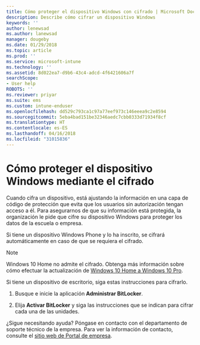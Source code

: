 ```yaml
---
title: Cómo proteger el dispositivo Windows con cifrado | Microsoft Docs
description: Describe cómo cifrar un dispositivo Windows
keywords: ''
author: lenewsad
ms.author: lanewsad
manager: dougeby
ms.date: 01/29/2018
ms.topic: article
ms.prod: ''
ms.service: microsoft-intune
ms.technology: ''
ms.assetid: 8d022ea7-d9b6-43c4-adcd-4f6421606a7f
searchScope:
- User help
ROBOTS: ''
ms.reviewer: priyar
ms.suite: ems
ms.custom: intune-enduser
ms.openlocfilehash: dd529c793ca1c97a77eef973c146eeea9c2e8594
ms.sourcegitcommit: 5eba4bad151be32346aedc7cbb0333d71934f8cf
ms.translationtype: HT
ms.contentlocale: es-ES
ms.lasthandoff: 04/16/2018
ms.locfileid: "31015836"
---
```

# <a name="how-to-protect-your-windows-device-using-encryption"></a>Cómo proteger el dispositivo Windows mediante el cifrado

Cuando cifra un dispositivo, está ajustando la información en una capa de código de protección que evita que los usuarios sin autorización tengan acceso a él. Para asegurarnos de que su información está protegida, la organización le pide que cifre su dispositivo Windows para proteger los datos de la escuela o empresa. 

Si tiene un dispositivo Windows Phone y lo ha inscrito, se cifrará automáticamente en caso de que se requiera el cifrado.

> [!Note]
> Windows 10 Home no admite el cifrado. Obtenga más información sobre cómo efectuar la actualización de [Windows 10 Home a Windows 10 Pro](https://support.microsoft.com/help/12384/windows-10-upgrading-home-to-pro).


Si tiene un dispositivo de escritorio, siga estas instrucciones para cifrarlo.

1.  Busque e inicie la aplicación **Administrar BitLocker**.

2.  Elija **Activar BitLocker** y siga las instrucciones que se indican para cifrar cada una de las unidades.

¿Sigue necesitando ayuda? Póngase en contacto con el departamento de soporte técnico de la empresa. Para ver la información de contacto, consulte el [sitio web de Portal de empresa](https://portal.manage.microsoft.com#HelpDeskDialog).
